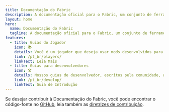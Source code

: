 ```yaml
---
title: Documentação do Fabric
description: A documentação oficial para o Fabric, um conjunto de ferramentas para mods de Minecraft.
layout: home
hero:
  name: Documentação do Fabric
  tagline: A documentação oficial para o Fabric, um conjunto de ferramentas para mods de Minecraft.
features:
  - title: Guias do Jogador
    icon: 📚
    details: Você é um jogador que deseja usar mods desenvolvidos para o Fabric? Nossos guias de jogador irão te ajudar. Esses guias te ajudarão a baixar, instalar e solucionar problemas com mods do Fabric.
    link: /pt_br/players/
    linkText: Leia Mais
  - title: Guias para desenvolvedores
    icon: 🛠️
    details: Nossos guias de desenvolvedor, escritos pela comunidade, abrangem uma variedade de tópicos desde a configuração de um ambiente de desenvolvimento até tópicos mais avançados, como renderização e networking.
    link: /pt_br/develop/
    linkText: Guia de Introdução
---
```


Se desejar contribuir à Documentação do Fabric, você pode encontrar o código-fonte no [GitHub](https://github.com/FabricMC/fabric-docs), leia também as [diretrizes de contribuição](./contributing).
